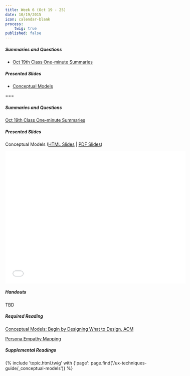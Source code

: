 ```yaml
---
title: Week 6 (Oct 19 - 25)
date: 10/19/2015
icon: calendar-blank
process:
    twig: true
published: false
---
```


##### Summaries and Questions
*   [Oct 19th Class One-minute Summaries](https://canvas.sfu.ca/courses/22099/discussion_topics/382630)

##### Presented Slides
*   [Conceptual Models](http://slides.com/paulhibbitts/cmpt-363-153-slides-in-progress#/)  

===

##### Summaries and Questions
[Oct 19th Class One-minute Summaries](https://canvas.sfu.ca/courses/22099/discussion_topics/382630)

##### Presented Slides  
Conceptual Models ([HTML Slides](http://slides.com/paulhibbitts/cmpt-363-153-slides-in-progress#/) | [PDF Slides](http://1drv.ms/1TNqz4z))

<div class="row">
  <div class="col s10">
    <div class="video-container"><iframe src="//slides.com/paulhibbitts/cmpt-363-153-slides-in-progress/embed?style=light" width="576" height="420" scrolling="no" frameborder="0" webkitallowfullscreen mozallowfullscreen allowfullscreen></iframe></div>
    </div>
  </div>

##### Handouts  
TBD

##### Required Reading  
[Conceptual Models: Begin by Designing What to Design, ACM](https://login.proxy.lib.sfu.ca/login?url=http://dl.acm.org/citation.cfm?id=503355.503366&coll=DL&dl=ACM&CFID=521069893&CFTOKEN=17492962)
<style>iframe.embedly-card{float:left;}</style>
<div class="row"> <div class="col s10">
  <a class="embedly-card" href="https://login.proxy.lib.sfu.ca/login?url=http://dl.acm.org/citation.cfm?id=503355.503366&coll=DL&dl=ACM&CFID=521069893&CFTOKEN=17492962">Persona Empathy Mapping</a>
<script async src="//cdn.embedly.com/widgets/platform.js" charset="UTF-8"></script></div></div>

##### Supplemental Readings
{% include 'topic.html.twig' with {'page': page.find('/ux-techniques-guide/_conceptual-models')} %}  
